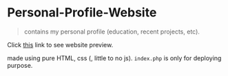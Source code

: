 # Personal-Profile-Website
> contains my personal profile (education, recent projects, etc).

Click [this](https://jonathangun.github.io) link to see website preview.

made using pure HTML, css (, little to no js). `index.php` is only for deploying purpose.
